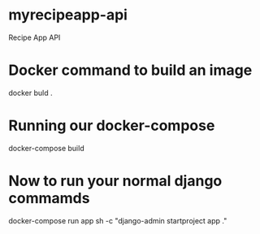 # myrecipeapp-api
Recipe App API

# Docker command to build an image
docker buld .

# Running our docker-compose
docker-compose build

# Now to run your normal django commamds
docker-compose run app sh -c "django-admin startproject app ."
